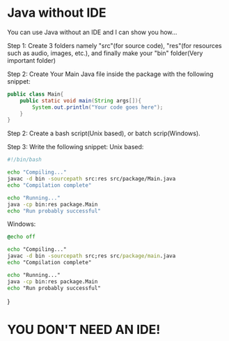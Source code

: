 # Java without IDE

You can use Java without an IDE and I can show you how...

Step 1: Create 3 folders namely "src"(for source code),
"res"(for resources such as audio, images, etc.),
and finally make your "bin" folder(Very important folder)

Step 2: Create Your Main Java file inside the package with the following snippet:

```java
public class Main{
	public static void main(String args[]){
		System.out.println("Your code goes here");
    }
}
```

Step 2: Create a bash script(Unix based), or batch scrip(Windows).

Step 3: Write the following snippet:
Unix based:
```sh
#!/bin/bash

echo "Compiling..."
javac -d bin -sourcepath src:res src/package/Main.java
echo "Compilation complete"

echo "Running..."
java -cp bin:res package.Main
echo "Run probably successful"
```

Windows:
```bat
@echo off

echo "Compiling..."
javac -d bin -sourcepath src;res src/package/main.java
echo "Compilation complete"

echo "Running..."
java -cp bin:res package.Main
echo "Run probably successful"
```
}

# YOU DON'T NEED AN IDE!
